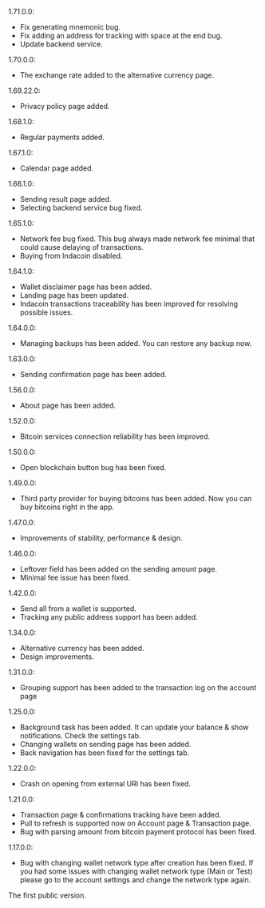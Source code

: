 1.71.0.0:
- Fix generating mnemonic bug.
- Fix adding an address for tracking with space at the end bug.
- Update backend service.

1.70.0.0:
- The exchange rate added to the alternative currency page.

1.69.22.0:
- Privacy policy page added.

1.68.1.0:
- Regular payments added.

1.67.1.0:
- Calendar page added.

1.66.1.0:
- Sending result page added.
- Selecting backend service bug fixed.

1.65.1.0:
- Network fee bug fixed. This bug always made network fee minimal that could cause delaying of transactions.
- Buying from Indacoin disabled.

1.64.1.0:
- Wallet disclaimer page has been added.
- Landing page has been updated.
- Indacoin transactions traceability has been improved for resolving possible issues.

1.64.0.0:
- Managing backups has been added. You can restore any backup now.

1.63.0.0:
- Sending confirmation page has been added.

1.56.0.0:
- About page has been added.

1.52.0.0:
- Bitcoin services connection reliability has been improved.

1.50.0.0:
- Open blockchain button bug has been fixed.

1.49.0.0:
- Third party provider for buying bitcoins has been added. Now you can buy bitcoins right in the app.

1.47.0.0:
- Improvements of stability, performance & design.

1.46.0.0:
- Leftover field has been added on the sending amount page.
- Minimal fee issue has been fixed.

1.42.0.0:
- Send all from a wallet is supported.
- Tracking any public address support has been added.

1.34.0.0:
- Alternative currency has been added.
- Design improvements.

1.31.0.0:
- Grouping support has been added to the transaction log on the account page

1.25.0.0:
- Background task has been added. It can update your balance & show notifications. Check the settings tab.
- Changing wallets on sending page has been added.
- Back navigation has been fixed for the settings tab.

1.22.0.0:
- Crash on opening from external URI has been fixed.

1.21.0.0:
- Transaction page & confirmations tracking have been added.
- Pull to refresh is supported now on Account page & Transaction page.
- Bug with parsing amount from bitcoin payment protocol has been fixed.

1.17.0.0:
- Bug with changing wallet network type after creation has been fixed. If you had some issues with changing wallet network type (Main or Test) please go to the account settings and change the network type again.

The first public version.